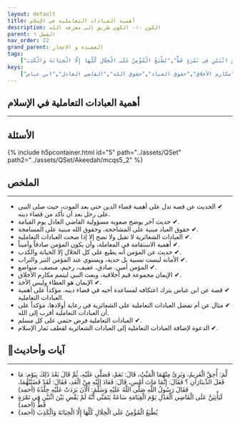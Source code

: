 ```yaml
---
layout: default
title: أهمية العبادات التعاملية في الإسلام
description: الكون -١- الكون طريق إلى معرفة الله
parent: الفصل ٦
nav_order: 22
grand_parent: العقيدة و الاعجاز
tags: 
    ["لَّمَ: أُحِقَّ الْغَرِيمُ، وَبَرِئَ مِنْهُمَا الْمَيِّتُ، قَالَ: نَعَمْ، فَصَلَّى عَلَيْهِ، ثُمَّ قَالَ بَعْدَ ذَلِكَ بِيَوْمٍ: مَا فَعَلَ الدِّينَارَانِ ؟ فَقَالَ: إِنَّمَا مَاتَ أَمْسِ، قَالَ: فَعَادَ إِلَيْهِ مِنْ الْغَدِ، فَقَالَ: لَقَدْ قَضَيْتُهُمَا، فَقَالَ رَسُولُ اللَّهِ صَلَّى اللَّهُ عَلَيْهِ وَسَلَّمَ: الْآنَ بَرَدَتْ عَلَيْهِ جِلْدُهُ","لَيَأْتِيَنَّ عَلَى الْقَاضِي الْعَدْلِ يَوْمَ الْقِيَامَةِ سَاعَةٌ يَتَمَنَّى أَنَّهُ لَمْ يَقْضِ بَيْنَ اثْنَيْنِ فِي تَمْرَةٍ قَطُّ","يُطْبَعُ الْمُؤْمِنُ عَلَى الْخِلَالِ كُلِّهَا إِلَّا الْخِيَانَةَ وَالْكَذِبَ"]
keys:
    ["العبادات التعاملية","الاستقامة","الأمانة","الصدق","الإيمان","مكارم الأخلاق","حقوق العباد","حقوق الله","القاضي العادل","ابن عباس"]
---
```

## ‏أهمية العبادات التعاملية في الإسلام
***
## الأسئلة 
{% include h5pcontainer.html id="5" path="../assets/QSet" path2="../assets/QSet/Akeedah/mcqs5_2" %}
## الملخص
***
- ‏✔ الحديث عن قصة تدل على أهمية قضاء الدين حتى بعد الموت، حيث صلى النبي على رجل بعد أن تأكد من قضاء دينه. 
- ‏✔ حديث آخر يوضح صعوبة مسؤولية القاضي العادل يوم القيامة. 
- ‏✔ حقوق العباد مبنية على المشاححة، وحقوق الله مبنية على المسامحة. 
- ‏✔ العبادات الشعائرية لا تقبل ولا تصح إلا إذا صحت العبادات التعاملية. 
- ‏✔ أهمية الاستقامة في المعاملة، وأن يكون المؤمن صادقاً وأميناً. 
- ‏✔ حديث عن المؤمن أنه يطبع على كل الخلال إلا الخيانة والكذب. 
- ‏✔ الأمانة ليست نسبية بل حدية، ويستوي عند المؤمن التبر والتراب. 
- ‏✔ المؤمن أمين، صادق، عفيف، رحيم، منصف، متواضع. 
- ‏✔ الإيمان مجموعة قيم أخلاقية، وبعث النبي ليتمم مكارم الأخلاق. 
- ‏✔ الإيمان هو العطاء وليس الأخذ. 
- ‏✔ قصة عن ابن عباس يترك اعتكافه لمساعدة أخيه في قضاء دينه، مؤكداً على أهمية العبادات التعاملية. 
- ‏✔ مثال عن أم تفضل العبادات التعاملية على الشعائرية في رعاية أولادها، مؤكداً على أن العبادات التعاملية أقرب إلى الله. 
- ‏✔ العبادات التعاملية فرض حتمي على كل مسلم. 
- ‏✔ الدعوة لإضافة العبادات التعاملية إلى العبادات الشعائرية لقطف ثمار الإسلام. 

## 📜آيات وأحاديث
***
- ‏لَّمَ: أُحِقَّ الْغَرِيمُ، وَبَرِئَ مِنْهُمَا الْمَيِّتُ، قَالَ: نَعَمْ، فَصَلَّى عَلَيْهِ، ثُمَّ قَالَ بَعْدَ ذَلِكَ بِيَوْمٍ: مَا فَعَلَ الدِّينَارَانِ ؟ فَقَالَ: إِنَّمَا مَاتَ أَمْسِ، قَالَ: فَعَادَ إِلَيْهِ مِنْ الْغَدِ، فَقَالَ: لَقَدْ قَضَيْتُهُمَا، فَقَالَ رَسُولُ اللَّهِ صَلَّى اللَّهُ عَلَيْهِ وَسَلَّمَ: الْآنَ بَرَدَتْ عَلَيْهِ جِلْدُهُ (أحمد)
- ‏لَيَأْتِيَنَّ عَلَى الْقَاضِي الْعَدْلِ يَوْمَ الْقِيَامَةِ سَاعَةٌ يَتَمَنَّى أَنَّهُ لَمْ يَقْضِ بَيْنَ اثْنَيْنِ فِي تَمْرَةٍ قَطُّ (أحمد)
- ‏يُطْبَعُ الْمُؤْمِنُ عَلَى الْخِلَالِ كُلِّهَا إِلَّا الْخِيَانَةَ وَالْكَذِبَ (أحمد)

